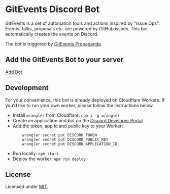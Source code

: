# GitEvents Discord Bot

GitEvents is a set of automation tools and actions inspired by "Issue Ops". Events, talks, proposals etc. are powered by GitHub issues. This bot automatically creates the events on Discord.

The bot is triggered by [GitEvents Propaganda](https://github.com/gitevents/propaganda).

## Add the GitEvents Bot to your server

[Add Bot](https://discord.com/api/oauth2/authorize?client_id=989117237619208233&scope=bot&permissions=8589953024)

## Development

For your convenience, this bot is already deployed on Cloudflare Workers. If you'd like to run your own worker, please follow the instructions below.

- Install `wrangler` from Cloudflare: `npm i -g wrangler`
- Create an application and bot on the [Discord Developer Portal](https://discord.com/developers)
- Add the token, app id and public key to your Worker:
  ```
      wrangler secret put DISCORD_TOKEN
      wrangler secret put DISCORD_PUBLIC_KEY
      wrangler secret put DISCORD_APPLICATION_ID
  ```
- Run locally: `npm start`
- Deploy the worker: `npm run deploy`

## License

Licensed under [MIT](./LICENSE).
